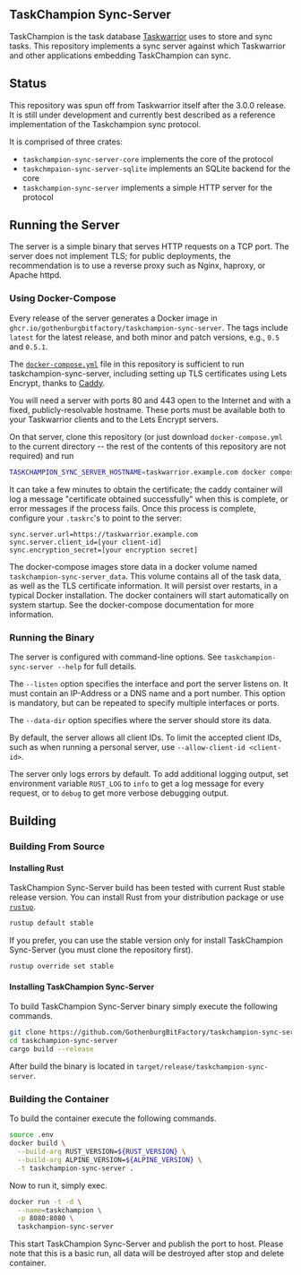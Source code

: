 TaskChampion Sync-Server
------------------------

TaskChampion is the task database [Taskwarrior][tw] uses to store and sync
tasks. This repository implements a sync server against which Taskwarrior
and other applications embedding TaskChampion can sync.

[tw]: https://github.com/GothenburgBitFactory/taskwarrior

## Status

This repository was spun off from Taskwarrior itself after the 3.0.0
release. It is still under development and currently best described as
a reference implementation of the Taskchampion sync protocol.

It is comprised of three crates:

 - `taskchampion-sync-server-core` implements the core of the protocol
 - `taskchmpaion-sync-server-sqlite` implements an SQLite backend for the core
 - `taskchampion-sync-server` implements a simple HTTP server for the protocol

## Running the Server

The server is a simple binary that serves HTTP requests on a TCP port. The
server does not implement TLS; for public deployments, the recommendation is to
use a reverse proxy such as Nginx, haproxy, or Apache httpd.

### Using Docker-Compose

Every release of the server generates a Docker image in
`ghcr.io/gothenburgbitfactory/taskchampion-sync-server`. The tags include
`latest` for the latest release, and both minor and patch versions, e.g., `0.5`
and `0.5.1`.

The [`docker-compose.yml`](./docker-compose.yml) file in this repository is
sufficient to run taskchampion-sync-server, including setting up TLS
certificates using Lets Encrypt, thanks to [Caddy](https://caddyserver.com/).

You will need a server with ports 80 and 443 open to the Internet and with a
fixed, publicly-resolvable hostname. These ports must be available both to your
Taskwarrior clients and to the Lets Encrypt servers.

On that server, clone this repository (or just download `docker-compose.yml` to
the current directory -- the rest of the contents of this repository are not
required) and run

```sh
TASKCHAMPION_SYNC_SERVER_HOSTNAME=taskwarrior.example.com docker compose up
```

It can take a few minutes to obtain the certificate; the caddy container will
log a message "certificate obtained successfully" when this is complete, or
error messages if the process fails. Once this process is complete, configure
your `.taskrc`'s to point to the server:

```
sync.server.url=https://taskwarrior.example.com
sync.server.client_id=[your client-id]
sync.encryption_secret=[your encryption secret]
```

The docker-compose images store data in a docker volume named
`taskchampion-sync-server_data`. This volume contains all of the task data, as
well as the TLS certificate information. It will persist over restarts, in a
typical Docker installation. The docker containers will start automatically on
system startup. See the docker-compose documentation for more information.

### Running the Binary

The server is configured with command-line options. See
`taskchampion-sync-server --help` for full details.

The `--listen` option specifies the interface and port the server listens on.
It must contain an IP-Address or a DNS name and a port number. This option is
mandatory, but can be repeated to specify multiple interfaces or ports.

The `--data-dir` option specifies where the server should store its data.

By default, the server allows all client IDs. To limit the accepted client IDs,
such as when running a personal server, use `--allow-client-id <client-id>`.

The server only logs errors by default. To add additional logging output, set
environment variable `RUST_LOG` to `info` to get a log message for every
request, or to `debug` to get more verbose debugging output.

## Building

### Building From Source

#### Installing Rust

TaskChampion Sync-Server build has been tested with current Rust stable
release version. You can install Rust from your distribution package or use
[`rustup`][rustup].
```sh
rustup default stable
```

If you prefer, you can use the stable version only for install TaskChampion
Sync-Server (you must clone the repository first).
```sh
rustup override set stable
```

[rustup]: https://rustup.rs/

#### Installing TaskChampion Sync-Server

To build TaskChampion Sync-Server binary simply execute the following
commands.
```sh
git clone https://github.com/GothenburgBitFactory/taskchampion-sync-server.git
cd taskchampion-sync-server
cargo build --release
```

After build the binary is located in
`target/release/taskchampion-sync-server`.

### Building the Container

To build the container execute the following commands.
```sh
source .env
docker build \
  --build-arg RUST_VERSION=${RUST_VERSION} \
  --build-arg ALPINE_VERSION=${ALPINE_VERSION} \
  -t taskchampion-sync-server .
```

Now to run it, simply exec.
```sh
docker run -t -d \
  --name=taskchampion \
  -p 8080:8080 \
  taskchampion-sync-server
```

This start TaskChampion Sync-Server and publish the port to host. Please
note that this is a basic run, all data will be destroyed after stop and
delete container.
